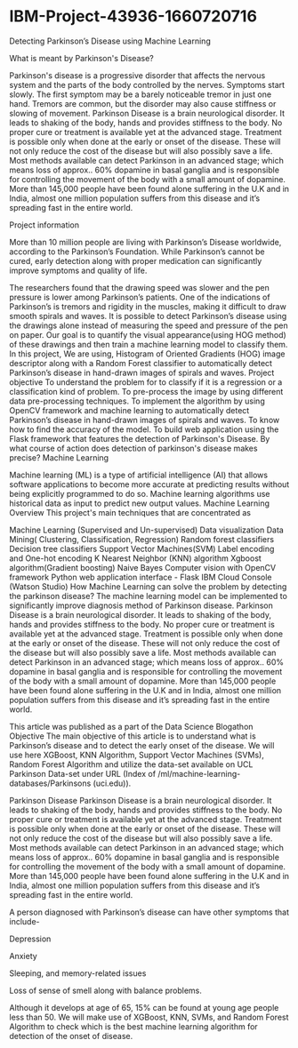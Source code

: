# IBM-Project-43936-1660720716
Detecting Parkinson’s Disease using Machine Learning

What is meant by Parkinson's Disease?

Parkinson's disease is a progressive disorder that affects the nervous system and the parts of the body controlled by the nerves. Symptoms start slowly. The first symptom may be a barely noticeable tremor in just one hand. Tremors are common, but the disorder may also cause stiffness or slowing of movement. Parkinson Disease is a brain neurological disorder. It leads to shaking of the body, hands and provides stiffness to the body. No proper cure or treatment is available yet at the advanced stage. Treatment is possible only when done at the early or onset of the disease. These will not only reduce the cost of the disease but will also possibly save a life. Most methods available can detect Parkinson in an advanced stage; which means loss of approx.. 60% dopamine in basal ganglia and is responsible for controlling the movement of the body with a small amount of dopamine. More than 145,000 people have been found alone suffering in the U.K and in India, almost one million population suffers from this disease and it’s spreading fast in the entire world.

Project information

More than 10 million people are living with Parkinson’s Disease worldwide, according to the Parkinson’s Foundation. While Parkinson’s cannot be cured, early detection along with proper medication can significantly improve symptoms and quality of life.

The researchers found that the drawing speed was slower and the pen pressure is lower among Parkinson’s patients. One of the indications of Parkinson’s is tremors and rigidity in the muscles, making it difficult to draw smooth spirals and waves. It is possible to detect Parkinson’s disease using the drawings alone instead of measuring the speed and pressure of the pen on paper. Our goal is to quantify the visual appearance(using HOG method) of these drawings and then train a machine learning model to classify them. In this project, We are using, Histogram of Oriented Gradients (HOG) image descriptor along with a Random Forest classifier to automatically detect Parkinson’s disease in hand-drawn images of spirals and waves.
Project objective
To understand the problem for to classify if it is a regression or a classification kind of problem.
To pre-process the image by using different data pre-processing techniques.
To implement the algorithm by using OpenCV framework and machine learning to automatically detect Parkinson’s disease in hand-drawn images of spirals and waves.
To know how to find the accuracy of the model.
To build web application using the Flask framework that features the detection of Parkinson's Disease.
By what course of action does detection of parkinson's disease makes precise?
Machine Learning

Machine learning (ML) is a type of artificial intelligence (AI) that allows software applications to become more accurate at predicting results without being explicitly programmed to do so. Machine learning algorithms use historical data as input to predict new output values.
Machine Learning Overview
This project's main techniques that are concentrated as

Machine Learning (Supervised and Un-supervised)
Data visualization
Data Mining( Clustering, Classification, Regression)
Random forest classifiers
Decision tree classifiers
Support Vector Machines(SVM)
Label encoding and One-hot encoding
K Nearest Neighbor (KNN) algorithm
Xgboost algorithm(Gradient boosting)
Naive Bayes
Computer vision with OpenCV framework
Python web application interface - Flask
IBM Cloud Console (Watson Studio)
How Machine Learning can solve the problem by detecting the parkinson disease?
The machine learning model can be implemented to significantly improve diagnosis method of Parkinson disease. Parkinson Disease is a brain neurological disorder. It leads to shaking of the body, hands and provides stiffness to the body. No proper cure or treatment is available yet at the advanced stage. Treatment is possible only when done at the early or onset of the disease. These will not only reduce the cost of the disease but will also possibly save a life. Most methods available can detect Parkinson in an advanced stage; which means loss of approx.. 60% dopamine in basal ganglia and is responsible for controlling the movement of the body with a small amount of dopamine. More than 145,000 people have been found alone suffering in the U.K and in India, almost one million population suffers from this disease and it’s spreading fast in the entire world.

This article was published as a part of the Data Science Blogathon Objective The main objective of this article is to understand what is Parkinson’s disease and to detect the early onset of the disease. We will use here XGBoost, KNN Algorithm, Support Vector Machines (SVMs), Random Forest Algorithm and utilize the data-set available on UCL Parkinson Data-set under URL (Index of /ml/machine-learning-databases/Parkinsons (uci.edu)).

Parkinson Disease Parkinson Disease is a brain neurological disorder. It leads to shaking of the body, hands and provides stiffness to the body. No proper cure or treatment is available yet at the advanced stage. Treatment is possible only when done at the early or onset of the disease. These will not only reduce the cost of the disease but will also possibly save a life. Most methods available can detect Parkinson in an advanced stage; which means loss of approx.. 60% dopamine in basal ganglia and is responsible for controlling the movement of the body with a small amount of dopamine. More than 145,000 people have been found alone suffering in the U.K and in India, almost one million population suffers from this disease and it’s spreading fast in the entire world.

A person diagnosed with Parkinson’s disease can have other symptoms that include-

Depression

Anxiety

Sleeping, and memory-related issues

Loss of sense of smell along with balance problems.

Although it develops at age of 65, 15% can be found at young age people less than 50. We will make use of XGBoost, KNN, SVMs, and Random Forest Algorithm to check which is the best machine learning algorithm for detection of the onset of disease.
